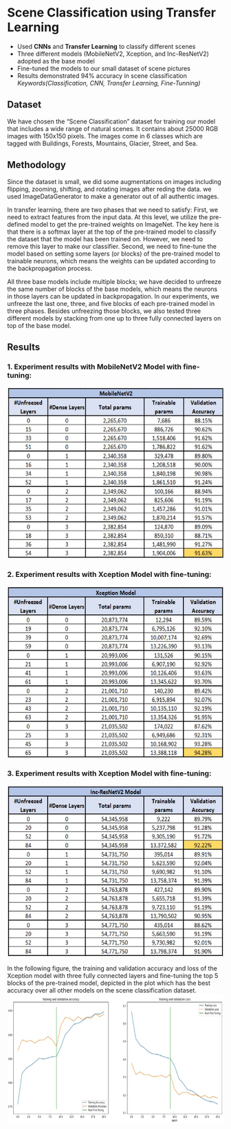 # Scene Classification using Transfer Learning
* Used **CNNs** and **Transfer Learning** to classify different scenes
* Three different models (MobileNetV2, Xception, and Inc-ResNetV2) adopted as the base model
* Fine-tuned the models to our small dataset of scene pictures
* Results demonstrated 94% accuracy in scene classification
<br>_Keywords(Classification, CNN, Transfer Learning, Fine-Tunning)_

## Dataset
We have chosen the “Scene Classification” dataset for training our model that includes a wide range of natural scenes. It contains about 25000 RGB images with 150x150 pixels. The images come in 6 classes which are tagged with Buildings, Forests, Mountains, Glacier, Street, and Sea.

## Methodology
Since the dataset is small, we did some augmentations on images including flipping, zooming, shifting, and rotating images after reding the data. we used ImageDataGenerator to make a generator out of all authentic images.

In transfer learning, there are two phases that we need to satisfy:
First, we need to extract features from the input data. At this level, we utilize the pre-defined model to get the pre-trained weights on ImageNet. The key here is that there is a softmax layer at the top of the pre-trained model to classify the dataset that the model has been trained on. However, we need to remove this layer to make our classifier. 
Second, we need to fine-tune the model based on setting some layers (or blocks) of the pre-trained model to trainable neurons, which means the weights can be updated according to the backpropagation process.

All three base models include multiple blocks; we have decided to unfreeze the same number of blocks of the base models, which means the neurons in those layers can be updated in backpropagation. In our experiments, we unfreeze the last one, three, and five blocks of each pre-trained model in three phases. Besides unfreezing those blocks, we also tested three different models by stacking from one up to three fully connected layers on top of the base model.

## Results
### 1. Experiment results with MobileNetV2 Model with fine-tuning:
<img src="https://github.com/saeidesm/scene-classification-transfer-learning/blob/main/results-img/MobileNetV2.jpg" width="600" height="400" />

### 2. Experiment results with Xception Model with fine-tuning:
<img src="https://github.com/saeidesm/scene-classification-transfer-learning/blob/main/results-img/Xception.jpg" width="600" height="400" />

### 3. Experiment results with Xception Model with fine-tuning:
<img src="https://github.com/saeidesm/scene-classification-transfer-learning/blob/main/results-img/Inc-ResNetV2.jpg" width="600" height="400" />

In the following figure, the training and validation accuracy and loss of the Xception model with three fully connected layers and fine-tuning the top 5 blocks of the pre-trained model, depicted in the plot which has the best accuracy over all other models on the scene classification dataset.
<img src="https://github.com/saeidesm/scene-classification-transfer-learning/blob/main/results-img/best-result.jpg" width="1000" height="300" />

